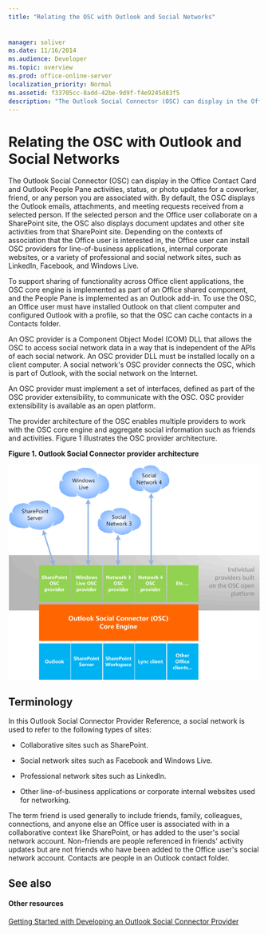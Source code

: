 ```yaml
---
title: "Relating the OSC with Outlook and Social Networks"
 
 
manager: soliver
ms.date: 11/16/2014
ms.audience: Developer
ms.topic: overview
ms.prod: office-online-server
localization_priority: Normal
ms.assetid: f33705cc-8add-42be-9d9f-f4e9245d83f5
description: "The Outlook Social Connector (OSC) can display in the Office Contact Card and Outlook People Pane activities, status, or photo updates for a coworker, friend, or any person you are associated with. By default, the OSC displays the Outlook emails, attachments, and meeting requests received from a selected person. If the selected person and the Office user collaborate on a SharePoint site, the OSC also displays document updates and other site activities from that SharePoint site. Depending on the contexts of association that the Office user is interested in, the Office user can install OSC providers for line-of-business applications, internal corporate websites, or a variety of professional and social network sites, such as LinkedIn, Facebook, and Windows Live."
---
```


# Relating the OSC with Outlook and Social Networks

The Outlook Social Connector (OSC) can display in the Office Contact Card and Outlook People Pane activities, status, or photo updates for a coworker, friend, or any person you are associated with. By default, the OSC displays the Outlook emails, attachments, and meeting requests received from a selected person. If the selected person and the Office user collaborate on a SharePoint site, the OSC also displays document updates and other site activities from that SharePoint site. Depending on the contexts of association that the Office user is interested in, the Office user can install OSC providers for line-of-business applications, internal corporate websites, or a variety of professional and social network sites, such as LinkedIn, Facebook, and Windows Live.
  
To support sharing of functionality across Office client applications, the OSC core engine is implemented as part of an Office shared component, and the People Pane is implemented as an Outlook add-in. To use the OSC, an Office user must have installed Outlook on that client computer and configured Outlook with a profile, so that the OSC can cache contacts in a Contacts folder. 
  
An OSC provider is a Component Object Model (COM) DLL that allows the OSC to access social network data in a way that is independent of the APIs of each social network. An OSC provider DLL must be installed locally on a client computer. A social network's OSC provider connects the OSC, which is part of Outlook, with the social network on the Internet.
  
An OSC provider must implement a set of interfaces, defined as part of the OSC provider extensibility, to communicate with the OSC. OSC provider extensibility is available as an open platform.
  
The provider architecture of the OSC enables multiple providers to work with the OSC core engine and aggregate social information such as friends and activities. Figure 1 illustrates the OSC provider architecture.
  
**Figure 1. Outlook Social Connector provider architecture**

![Social networks, OSC providers, OSC, and Office](media/off15OSCRef_Architecture.gif)
  
## Terminology

In this Outlook Social Connector Provider Reference, a social network is used to refer to the following types of sites: 
  
- Collaborative sites such as SharePoint.
    
- Social network sites such as Facebook and Windows Live.
    
- Professional network sites such as LinkedIn.
    
- Other line-of-business applications or corporate internal websites used for networking.
    
The term friend is used generally to include friends, family, colleagues, connections, and anyone else an Office user is associated with in a collaborative context like SharePoint, or has added to the user's social network account. Non-friends are people referenced in friends' activity updates but are not friends who have been added to the Office user's social network account. Contacts are people in an Outlook contact folder. 
  
## See also

#### Other resources

[Getting Started with Developing an Outlook Social Connector Provider](getting-started-with-developing-an-outlook-social-connector-provider.md)


